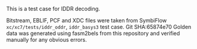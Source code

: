 This is a test case for IDDR decoding.

Bitstream, EBLIF, PCF and XDC files were taken from SymbiFlow `xc/xc7/tests/iddr_oddr`, `iddr_basys3` test case. Git SHA:65874e70
Golden data was generated using fasm2bels from this repository and verified manually for any obvious errors.
